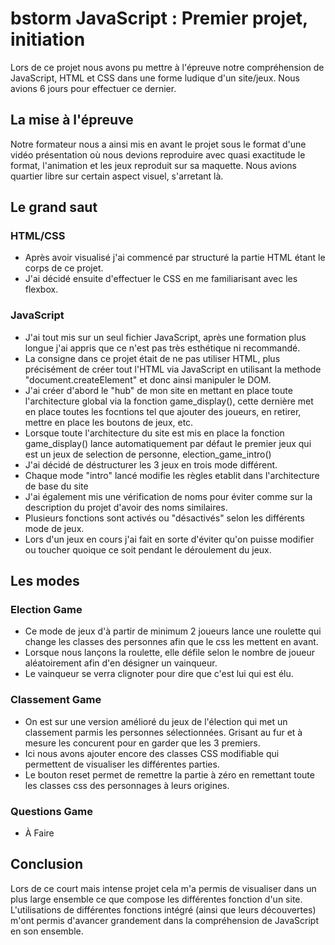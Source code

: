 # bstorm JavaScript : Premier projet, initiation
Lors de ce projet nous avons pu mettre à l'épreuve notre compréhension de JavaScript, HTML et CSS dans une forme ludique d'un site/jeux. Nous avions 6 jours pour effectuer ce dernier.

## La mise à l'épreuve
Notre formateur nous a ainsi mis en avant le projet sous le format d'une vidéo présentation où nous devions reproduire avec quasi exactitude le format, l'animation et les jeux reproduit sur sa maquette. Nous avions quartier libre sur certain aspect visuel, s'arretant là.

## Le grand saut

### HTML/CSS

- Après avoir visualisé j'ai commencé par structuré la partie HTML étant le corps de ce projet.
- J'ai décidé ensuite d'effectuer le CSS en me familiarisant avec les flexbox.
  
### JavaScript

- J'ai tout mis sur un seul fichier JavaScript, après une formation plus longue j'ai appris que ce n'est pas très esthétique ni recommandé.
- La consigne dans ce projet était de ne pas utiliser HTML, plus précisément de créer tout l'HTML via JavaScript en utilisant la methode "document.createElement" et donc ainsi manipuler le DOM.
- J'ai créer d'abord le "hub" de mon site en mettant en place toute l'architecture global via la fonction game_display(), cette dernière met en place toutes les focntions tel que ajouter des joueurs, en retirer, mettre en place les boutons de jeux, etc.
- Lorsque toute l'architecture du site est mis en place la fonction game_display() lance automatiquement par défaut le premier jeux qui est un jeux de selection de personne, election_game_intro()
- J'ai décidé de déstructurer les 3 jeux en trois mode différent.
- Chaque mode "intro" lancé modifie les règles etablit dans l'architecture de base du site
- J'ai également mis une vérification de noms pour éviter comme sur la description du projet d'avoir des noms similaires.
- Plusieurs fonctions sont activés ou "désactivés" selon les différents mode de jeux.
- Lors d'un jeux en cours j'ai fait en sorte d'éviter qu'on puisse modifier ou toucher quoique ce soit pendant le déroulement du jeux.

## Les modes

### Election Game
- Ce mode de jeux d'à partir de minimum 2 joueurs lance une roulette qui change les classes des personnes afin que le css les mettent en avant.
- Lorsque nous lançons la roulette, elle défile selon le nombre de joueur aléatoirement afin d'en désigner un vainqueur.
- Le vainqueur se verra clignoter pour dire que c'est lui qui est élu.

### Classement Game
- On est sur une version amélioré du jeux de l'élection qui met un classement parmis les personnes sélectionnées. Grisant au fur et à mesure les concurent pour en garder que les 3 premiers.
- Ici nous avons ajouter encore des classes CSS modifiable qui permettent de visualiser les différentes parties.
- Le bouton reset permet de remettre la partie à zéro en remettant toute les classes css des personnages à leurs origines.
### Questions Game
- À Faire 

## Conclusion

Lors de ce court mais intense projet cela m'a permis de visualiser dans un plus large ensemble ce que compose les différentes fonction d'un site. L'utilisations de différentes fonctions intégré (ainsi que leurs découvertes) m'ont permis d'avancer grandement dans la compréhension de JavaScript en son ensemble.